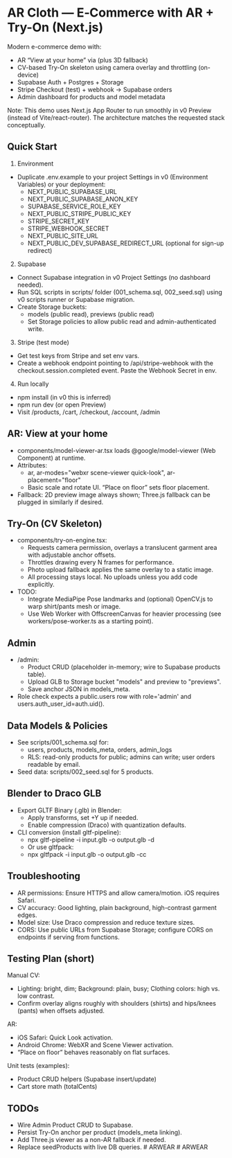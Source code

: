 # AR Cloth — E‑Commerce with AR + Try-On (Next.js)

Modern e-commerce demo with:
- AR “View at your home” via <model-viewer> (plus 3D fallback)
- CV-based Try-On skeleton using camera overlay and throttling (on-device)
- Supabase Auth + Postgres + Storage
- Stripe Checkout (test) + webhook -> Supabase orders
- Admin dashboard for products and model metadata

Note: This demo uses Next.js App Router to run smoothly in v0 Preview (instead of Vite/react-router). The architecture matches the requested stack conceptually.

## Quick Start

1) Environment
- Duplicate .env.example to your project Settings in v0 (Environment Variables) or your deployment:
  - NEXT_PUBLIC_SUPABASE_URL
  - NEXT_PUBLIC_SUPABASE_ANON_KEY
  - SUPABASE_SERVICE_ROLE_KEY
  - NEXT_PUBLIC_STRIPE_PUBLIC_KEY
  - STRIPE_SECRET_KEY
  - STRIPE_WEBHOOK_SECRET
  - NEXT_PUBLIC_SITE_URL
  - NEXT_PUBLIC_DEV_SUPABASE_REDIRECT_URL (optional for sign-up redirect)

2) Supabase
- Connect Supabase integration in v0 Project Settings (no dashboard needed).
- Run SQL scripts in scripts/ folder (001_schema.sql, 002_seed.sql) using v0 scripts runner or Supabase migration.
- Create Storage buckets:
  - models (public read), previews (public read)
  - Set Storage policies to allow public read and admin-authenticated write.

3) Stripe (test mode)
- Get test keys from Stripe and set env vars.
- Create a webhook endpoint pointing to /api/stripe-webhook with the checkout.session.completed event. Paste the Webhook Secret in env.

4) Run locally
- npm install (in v0 this is inferred)
- npm run dev (or open Preview)
- Visit /products, /cart, /checkout, /account, /admin

## AR: View at your home
- components/model-viewer-ar.tsx loads @google/model-viewer (Web Component) at runtime.
- Attributes:
  - ar, ar-modes="webxr scene-viewer quick-look", ar-placement="floor"
  - Basic scale and rotate UI. “Place on floor” sets floor placement.
- Fallback: 2D preview image always shown; Three.js fallback can be plugged in similarly if desired.

## Try-On (CV Skeleton)
- components/try-on-engine.tsx:
  - Requests camera permission, overlays a translucent garment area with adjustable anchor offsets.
  - Throttles drawing every N frames for performance.
  - Photo upload fallback applies the same overlay to a static image.
  - All processing stays local. No uploads unless you add code explicitly.
- TODO:
  - Integrate MediaPipe Pose landmarks and (optional) OpenCV.js to warp shirt/pants mesh or image.
  - Use Web Worker with OffscreenCanvas for heavier processing (see workers/pose-worker.ts as a starting point).

## Admin
- /admin:
  - Product CRUD (placeholder in-memory; wire to Supabase products table).
  - Upload GLB to Storage bucket "models" and preview to "previews".
  - Save anchor JSON in models_meta.
- Role check expects a public.users row with role='admin' and users.auth_user_id=auth.uid().

## Data Models & Policies
- See scripts/001_schema.sql for:
  - users, products, models_meta, orders, admin_logs
  - RLS: read-only products for public; admins can write; user orders readable by email.
- Seed data: scripts/002_seed.sql for 5 products.

## Blender to Draco GLB
- Export GLTF Binary (.glb) in Blender:
  - Apply transforms, set +Y up if needed.
  - Enable compression (Draco) with quantization defaults.
- CLI conversion (install gltf-pipeline):
  - npx gltf-pipeline -i input.glb -o output.glb -d
  - Or use gltfpack:
  - npx gltfpack -i input.glb -o output.glb -cc

## Troubleshooting
- AR permissions: Ensure HTTPS and allow camera/motion. iOS requires Safari.
- CV accuracy: Good lighting, plain background, high-contrast garment edges.
- Model size: Use Draco compression and reduce texture sizes.
- CORS: Use public URLs from Supabase Storage; configure CORS on endpoints if serving from functions.

## Testing Plan (short)
Manual CV:
- Lighting: bright, dim; Background: plain, busy; Clothing colors: high vs. low contrast.
- Confirm overlay aligns roughly with shoulders (shirts) and hips/knees (pants) when offsets adjusted.

AR:
- iOS Safari: Quick Look activation.
- Android Chrome: WebXR and Scene Viewer activation.
- “Place on floor” behaves reasonably on flat surfaces.

Unit tests (examples):
- Product CRUD helpers (Supabase insert/update)
- Cart store math (totalCents)

## TODOs
- Wire Admin Product CRUD to Supabase.
- Persist Try-On anchor per product (models_meta linking).
- Add Three.js viewer as a non-AR fallback if needed.
- Replace seedProducts with live DB queries.
#   A R W E A R  
 #   A R W E A R  
 
